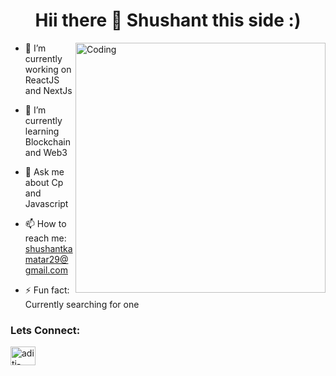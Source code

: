 


<h1 align="center">Hii there 👋 Shushant this side :)</h1>

<img align="right" alt="Coding" width="400" src="https://wallpaperaccess.com/full/723262.gif">

- 🔭 I’m currently working on ReactJS and NextJs
  
- 🌱 I’m currently learning Blockchain and Web3
  
- 💬 Ask me about Cp and Javascript
  
- 📫 How to reach me: shushantkamatar29@gmail.com
  
- ⚡ Fun fact: Currently searching for one

<h3 align="left">Lets Connect:</h3>
<p align="left">
<a href="https://www.linkedin.com/in/shushant-kamatar-b20b391b2/" target="blank"><img align="center" src="https://raw.githubusercontent.com/rahuldkjain/github-profile-readme-generator/master/src/images/icons/Social/linked-in-alt.svg" alt="aditi-goyal-23a3a2235" height="30" width="40" /></a>
</p>
















<!--
**shushantbk16/shushantbk16** is a ✨ _special_ ✨ repository because its `README.md` (this file) appears on your GitHub profile.

Here are some ideas to get you started:

- 🔭 I’m currently working on ...
- 🌱 I’m currently learning ...
- 👯 I’m looking to collaborate on ...
- 🤔 I’m looking for help with ...
- 💬 Ask me about ...
- 📫 How to reach me: ...
- 😄 Pronouns: ...
- ⚡ Fun fact: ...
-->
